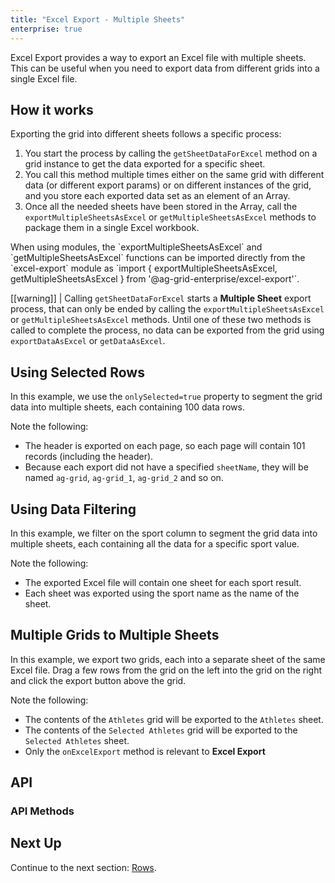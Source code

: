 ```yaml
---
title: "Excel Export - Multiple Sheets"
enterprise: true
---
```


Excel Export provides a way to export an Excel file with multiple sheets. This can be useful when you need to export data from different grids into a single Excel file.

## How it works

Exporting the grid into different sheets follows a specific process:

1. You start the process by calling the `getSheetDataForExcel` method on a grid instance to get the data exported for a specific sheet. 
1. You call this method multiple times either on the same grid with different data (or different export params) or on different instances of the grid, and you store each exported data set as an element of an Array. 
1. Once all the needed sheets have been stored in the Array, call the `exportMultipleSheetsAsExcel` or `getMultipleSheetsAsExcel` methods to package them in a single Excel workbook.

<note>
When using modules, the `exportMultipleSheetsAsExcel` and `getMultipleSheetsAsExcel` functions can be imported directly from the `excel-export` module as `import { exportMultipleSheetsAsExcel, getMultipleSheetsAsExcel } from '@ag-grid-enterprise/excel-export'`.
</note>

[[warning]]
| Calling `getSheetDataForExcel` starts a **Multiple Sheet** export process, that can only be ended by calling the `exportMultipleSheetsAsExcel` or `getMultipleSheetsAsExcel` methods. Until one of these two methods is called to complete the process, no data can be exported from the grid using `exportDataAsExcel` or `getDataAsExcel`.

## Using Selected Rows
In this example, we use the `onlySelected=true` property to segment the grid data into multiple sheets, each containing 100 data rows.

Note the following: 

- The header is exported on each page, so each page will contain 101 records (including the header).
- Because each export did not have a specified `sheetName`, they will be named `ag-grid`, `ag-grid_1`, `ag-grid_2` and so on.

<grid-example title='Excel Export - Multiple Sheets with Data Selection' name='excel-export-multiple-sheets-selected' type='generated' options='{ "enterprise": true, "modules": ["clientside", "menu", "excel"]}'></grid-example>

## Using Data Filtering

In this example, we filter on the sport column to segment the grid data into multiple sheets, each containing all the data for a specific sport value.

Note the following: 

- The exported Excel file will contain one sheet for each sport result.
- Each sheet was exported using the sport name as the name of the sheet.

<grid-example title='Excel Export - Multiple Sheets with Filtered Data' name='excel-export-multiple-sheets-by-filter' type='generated' options='{ "enterprise": true, "modules": ["clientside", "menu", "excel", "setfilter"] }'></grid-example>

## Multiple Grids to Multiple Sheets

In this example, we export two grids, each into a separate sheet of the same Excel file. Drag a few rows from the grid on the left into the grid on the right and click the export button above the grid.

Note the following:

- The contents of the `Athletes` grid will be exported to the `Athletes` sheet.
- The contents of the `Selected Athletes` grid will be exported to the `Selected Athletes` sheet.
- Only the `onExcelExport` method is relevant to **Excel Export**

<grid-example title='Excel Export - Multiple Sheets with Multiple Grids' name='excel-export-multiple-sheets-multiple-grids' type='mixed' options='{ "enterprise": true, "modules": ["clientside", "menu", "excel"], "extras": ["fontawesome", "bootstrap"] }'></grid-example>

## API

### API Methods

<api-documentation source='grid-api/api.json' section='export' names='["getSheetDataForExcel", "getMultipleSheetsAsExcel", "exportMultipleSheetsAsExcel"]'></api-documentation>

## Next Up

Continue to the next section: [Rows](../excel-export-rows/).